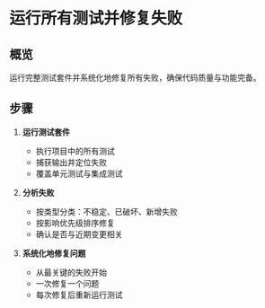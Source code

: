 # 运行所有测试并修复失败

## 概览
运行完整测试套件并系统化地修复所有失败，确保代码质量与功能完备。

## 步骤
1. **运行测试套件**
   - 执行项目中的所有测试
   - 捕获输出并定位失败
   - 覆盖单元测试与集成测试

2. **分析失败**
   - 按类型分类：不稳定、已破坏、新增失败
   - 按影响优先级排序修复
   - 确认是否与近期变更相关

3. **系统化地修复问题**
   - 从最关键的失败开始
   - 一次修复一个问题
   - 每次修复后重新运行测试